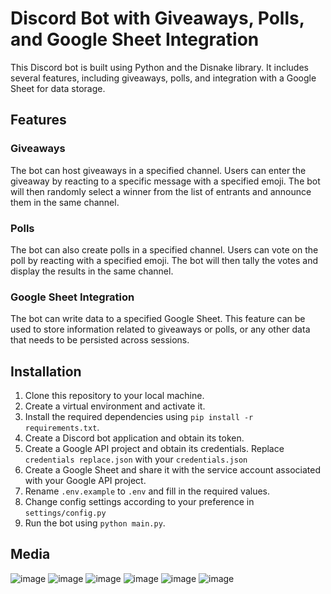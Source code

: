 # Discord Bot with Giveaways, Polls, and Google Sheet Integration

This Discord bot is built using Python and the Disnake library. It includes several features, including giveaways, polls, and integration with a Google Sheet for data storage.

## Features

### Giveaways

The bot can host giveaways in a specified channel. Users can enter the giveaway by reacting to a specific message with a specified emoji. The bot will then randomly select a winner from the list of entrants and announce them in the same channel.

### Polls

The bot can also create polls in a specified channel. Users can vote on the poll by reacting with a specified emoji. The bot will then tally the votes and display the results in the same channel.

### Google Sheet Integration

The bot can write data to a specified Google Sheet. This feature can be used to store information related to giveaways or polls, or any other data that needs to be persisted across sessions.

## Installation

1. Clone this repository to your local machine.
2. Create a virtual environment and activate it.
3. Install the required dependencies using `pip install -r requirements.txt`.
4. Create a Discord bot application and obtain its token.
5. Create a Google API project and obtain its credentials. Replace `credentials replace.json` with your `credentials.json`
6. Create a Google Sheet and share it with the service account associated with your Google API project.
7. Rename `.env.example` to `.env` and fill in the required values.
8. Change config settings according to your preference in `settings/config.py`
9. Run the bot using `python main.py`.

## Media

![image](https://github.com/Rifat-R/Google-sheets-discord-application/assets/81259132/345ec665-dd08-4409-bc4b-88bf22f94ca0)
![image](https://github.com/Rifat-R/Google-sheets-discord-application/assets/81259132/2d0165f6-1128-4c50-9c92-e6e916bfcd2b)
![image](https://github.com/Rifat-R/Google-sheets-discord-application/assets/81259132/7494aa54-1410-4e84-8693-9ac087549517)
![image](https://github.com/Rifat-R/Google-sheets-discord-application/assets/81259132/e03671c7-10e9-43b4-a558-dc6f07617008)
![image](https://github.com/Rifat-R/Google-sheets-discord-application/assets/81259132/3c0d7920-8b52-42a0-924f-03bdeae7ff1f)
![image](https://github.com/Rifat-R/Google-sheets-discord-application/assets/81259132/026a6136-019c-48eb-b0ea-159f0eaf9143)




